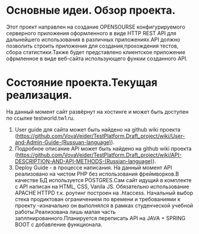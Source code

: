 # Основные идеи. Обзор проекта.
Этот проект направлен на создание OPENSOURSE конфигурируемого серверного приложения оформленного в виде HTTP REST API для дальнейшего использования в различных приложениях.API должно позволить строить приложения для создания,прохождения тестов, сбора статистики.Также будет представлено клиентское приложение офрмленное в виде веб-сайта использующего функии созданного API.
# Состояние проекта.Текущая реализация.
На данный момент сайт развёрнут на хостинге и может быть доступен по ссылке testworld.tw1.ru.

1. User guide для сайта может быть найдено на github wiki проекта (https://github.com/VovaVeider/TestPlatform.Draft_project/wiki/User-and-Admin-Guide-(Russuan-language)).
2. Подробное описание API может быть найдено на github wiki проекта (https://github.com/VovaVeider/TestPlatform.Draft_project/wiki/API-DESCRIPTION-AND-API-METHODS-(Russian-language)).
3. Deploy Guide  - в процессе написания.
На данный момент API реализовано на чистом PHP без использования фреймворков.В качестве БД используется POSTGRES.Сам сайт идущий в комплекте с API написан на HTML, CSS, Vanila JS. Обязательно использование APACHE HTTPD т.к. роутинг построен на .htaccess.  Начальный выбор стека продиктован ограничением по времени и требованиями к проекту -изначально он выполнялся в рамках студенческой учебной работы.Реализована лишь малая часть заплпнированного.Планируется переписать API на JAVA + SPRING BOOT с добавление функционала.

